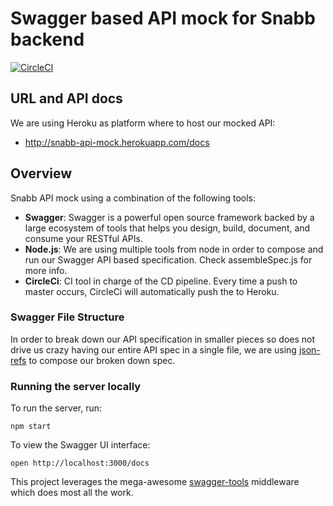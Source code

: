 # Swagger based API mock for Snabb backend
[![CircleCI](https://circleci.com/gh/SnabbHQ/snabb-api-mock.svg?style=shield&circle-token=1092d3fe71b80d8fce088cdadbd878de37ab8389)](https://circleci.com/gh/SnabbHQ/snabb-api-mock)

## URL and API docs
We are using Heroku as platform where to host our mocked API:
* http://snabb-api-mock.herokuapp.com/docs

## Overview
Snabb API mock using a combination of the following tools:

 - **Swagger**: Swagger is a powerful open source framework backed by a large ecosystem of tools that helps you design, build, document, and consume your RESTful APIs.
 - **Node.js**: We are using multiple tools from node in order to compose and run our Swagger API based specification. Check assembleSpec.js for more info.
 - **CircleCi**: CI tool in charge of the CD pipeline. Every time a push to master occurs, CircleCi will automatically push 
 the to Heroku.

### Swagger File Structure
In order to break down our API specification in smaller pieces so does not drive us crazy having our entire API spec in a single file, we are using [json-refs](https://github.com/whitlockjc/json-refs) to compose our broken down spec. 


### Running the server locally
To run the server, run:

```
npm start
```

To view the Swagger UI interface:

```
open http://localhost:3000/docs
```

This project leverages the mega-awesome [swagger-tools](https://github.com/apigee-127/swagger-tools) middleware which does most all the work.

